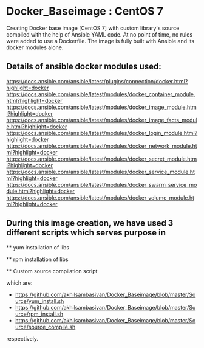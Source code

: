 # Docker_Baseimage : CentOS 7

Creating Docker base image [CentOS 7] with custom library's source compiled with the help of Ansible YAML code. At no point of time, no rules were added to use a Dockerfile. The image is fully built with Ansible and its docker modules alone.

## Details of ansible docker modules used:

   https://docs.ansible.com/ansible/latest/plugins/connection/docker.html?highlight=docker
   https://docs.ansible.com/ansible/latest/modules/docker_container_module.html?highlight=docker
   https://docs.ansible.com/ansible/latest/modules/docker_image_module.html?highlight=docker
   https://docs.ansible.com/ansible/latest/modules/docker_image_facts_module.html?highlight=docker
   https://docs.ansible.com/ansible/latest/modules/docker_login_module.html?highlight=docker
   https://docs.ansible.com/ansible/latest/modules/docker_network_module.html?highlight=docker
   https://docs.ansible.com/ansible/latest/modules/docker_secret_module.html?highlight=docker
   https://docs.ansible.com/ansible/latest/modules/docker_service_module.html?highlight=docker
   https://docs.ansible.com/ansible/latest/modules/docker_swarm_service_module.html?highlight=docker
   https://docs.ansible.com/ansible/latest/modules/docker_volume_module.html?highlight=docker


## During this image creation, we have used 3 different scripts which serves purpose in 
   ** yum installation of libs
   
   ** rpm installation of libs
   
   ** Custom source compilation script

which are:
- https://github.com/akhilsambasivan/Docker_Baseimage/blob/master/Source/yum_install.sh
- https://github.com/akhilsambasivan/Docker_Baseimage/blob/master/Source/rpm_install.sh
- https://github.com/akhilsambasivan/Docker_Baseimage/blob/master/Source/source_compile.sh

respectively.
